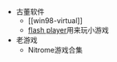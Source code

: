 - 古董软件
  - [[win98-virtual]]
  - [flash player](https://archive.org/download/flash_versions_and_settings)用来玩小游戏
- 老游戏
  - Nitrome游戏合集